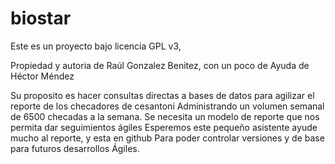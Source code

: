 # biostar

Este es un proyecto bajo licencia GPL v3,

Propiedad y autoria de Raúl Gonzalez Benitez, con un poco de Ayuda de Héctor Méndez

Su proposito es hacer consultas directas a bases de datos para agilizar
el reporte de los checadores de cesantoni
Administrando un volumen semanal de 6500 checadas a la semana.
Se necesita un modelo de reporte que nos permita dar seguimientos ágiles
Esperemos este pequeño asistente ayude mucho al reporte, y esta en github 
Para poder controlar versiones y de base para futuros desarrollos Ágiles.
